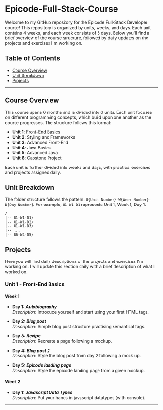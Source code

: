 # Epicode-Full-Stack-Course

Welcome to my GitHub repository for the Epicode Full-Stack Developer course! This repository is organized by units, weeks, and days. Each unit contains 4 weeks, and each week consists of 5 days. Below you'll find a brief overview of the course structure, followed by daily updates on the projects and exercises I'm working on.

## Table of Contents

- [Course Overview](#course-overview)
- [Unit Breakdown](#unit-breakdown)
- [Projects](#projects)

---

## Course Overview

This course spans 6 months and is divided into 6 units. Each unit focuses on different programming concepts, which build upon one another as the course progresses. The structure follows this format:

- **Unit 1**: [Front-End Basics](#unit-1---front-end-basics)
- **Unit 2**: Styling and Frameworks
- **Unit 3**: Advanced Front-End
- **Unit 4**: Java Basics
- **Unit 5**: Advanced Java
- **Unit 6**: Capstone Project

Each unit is further divided into weeks and days, with practical exercises and projects assigned daily.

## Unit Breakdown

The folder structure follows the pattern: `U{Unit Number}-W{Week Number}-D{Day Number}`. For example, `U1-W1-D1` represents Unit 1, Week 1, Day 1.

```text
/
|-- U1-W1-D1/
|-- U1-W1-D2/
|-- U1-W1-D3/
|-- ...
|-- U6-W4-D5/
```

## Projects

Here you will find daily descriptions of the projects and exercises I'm working on. I will update this section daily with a brief description of what I worked on.

### Unit 1 - Front-End Basics

#### Week 1

- **Day 1: _Autobiography_**  
  _Description_: Introduce yourself and start using your first HTML tags.

- **Day 2: _Blog post_**  
  _Description_: Simple blog post structure practising semantical tags.

- **Day 3: _Recipe_**  
  _Description_: Recreate a page following a mockup.

- **Day 4: _Blog post 2_**  
  _Description_: Style the blog post from day 2 following a mock up.

- **Day 5: _Epicode landing page_**  
  _Description_: Style the epicode landing page from a given mockup.

#### Week 2

- **Day 1: _Javascript Data Types_**  
  _Description_: Put your hands in javascript datatypes (with console).

---
